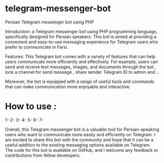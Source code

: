 # telegram-messenger-bot
Persian Telegram messenger bot using PHP

Introduction:
a Telegram messenger bot using PHP programming language, specifically designed for Persian speakers. This bot is aimed at providing a convenient and easy-to-use messaging experience for Telegram users who prefer to communicate in Farsi.

Features:
This Telegram bot comes with a variety of features that can help users communicate more efficiently and effectively. For example, users can send and receive text messages, images, and documents through the bot , lock a channel for send message , share sender Telegram ID to admin and...

Moreover, the bot is equipped with a range of useful tools and commands that can make communication more enjoyable and interactive.

# How to use :
1-
2-
3-
4-
5-
6-
7-

Overall, this Telegram messenger bot is a valuable tool for Persian-speaking users who want to communicate more easily and efficiently on Telegram. I am excited to share this bot with the community and hope that it can be a useful addition to the existing messaging options available on Telegram. The code for this bot is available on GitHub, and I welcome any feedback or contributions from fellow developers.
